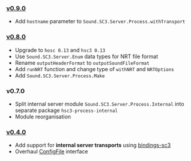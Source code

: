 ### [v0.9.0](https://github.com/kaoskorobase/hsc3-process/tree/v0.9.0)

* Add `hostname` parameter to `Sound.SC3.Server.Process.withTransport`

### [v0.8.0](https://github.com/kaoskorobase/hsc3-process/tree/v0.8.0)

* Upgrade to `hosc 0.13` and `hsc3 0.13`
* Use `Sound.SC3.Server.Enum` data types for NRT file format
* Rename `outputHeaderFormat` to `outputSoundFileFormat`
* Add `runNRT` function and change type of `withNRT` and `NRTOptions`
* Add `Sound.SC3.Server.Process.Make`

### v0.7.0

* Split internal server module `Sound.SC3.Server.Process.Internal` into separate package `hsc3-process-internal`
* Module reorganisation

### [v0.4.0](https://github.com/kaoskorobase/hsc3-process/tree/v0.4.0)

* Add support for **internal server transports** using [bindings-sc3](http://space.k-hornz.de/software/bindings-sc3)
* Overhaul [ConfigFile](http://hackage.haskell.org/package/ConfigFile) interface
